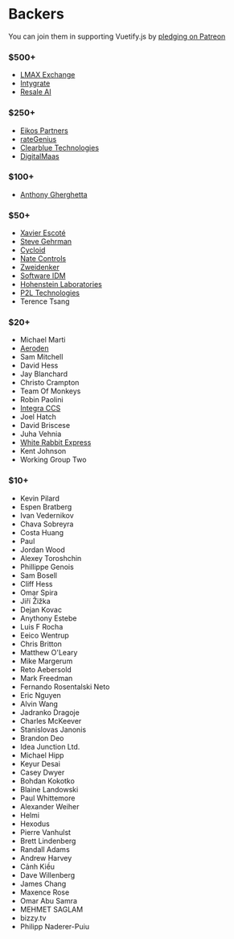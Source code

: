 # Backers

You can join them in supporting Vuetify.js by [pledging on Patreon](https://www.patreon.com/vuetify)

### $500+
- [LMAX Exchange](https://www.lmax.com/)
- [Intygrate](http://intygrate.com/)
- [Resale AI](http://resaleai.com/)

### $250+
- [Eikos Partners](http://www.eikospartners.com/)
- [rateGenius](https://application.rategenius.com/)
- [Clearblue Technologies](http://www.clearbluetechnologies.com/)
- [DigitalMaas](https://www.digitalmaas.com/)

### $100+
- [Anthony Gherghetta](https://gorilladash.com/)

### $50+
- [Xavier Escoté](http://www.deister.net/)
- [Steve Gehrman](https://cocoatech.com/)
- [Cycloid](https://www.cycloid.io/)
- [Nate Controls](http://www.natecontrols.com/) <!-- Brad Stewart -->
- [Zweidenker](http://zweidenker.de) <!-- Christian Denker -->
- [Software IDM](https://softwareidm.com/) <!-- Peter Sidebotham -->
- [Hohenstein Laboratories](https://www.hohenstein.de/en/home/home.xhtml)
- [P2L Technologies](https://p2l.tech/) <!-- Blaise Laflamme -->
- Terence Tsang

### $20+
- Michael Marti
- [Aeroden](https://www.aeroden.com) <!-- Adrian Belovic -->
- Sam Mitchell
- David Hess
- Jay Blanchard
- Christo Crampton
- Team Of Monkeys
- Robin Paolini
- [Integra CCS](https://www.integraccs.com/)
- Joel Hatch
- David Briscese
- Juha Vehnia
- [White Rabbit Express](https://www.whiterabbitexpress.com/) <!-- Max Hodges -->
- Kent Johnson
- Working Group Two

### $10+
- Kevin Pilard
- Espen Bratberg
- Ivan Vedernikov
- Chava Sobreyra
- Costa Huang
- Paul
- Jordan Wood
- Alexey Toroshchin
- Phillippe Genois
- Sam Bosell
- Cliff Hess
- Omar Spira
- Jiří Žižka
- Dejan Kovac
- Anythony Estebe
- Luis F Rocha
- Eeico Wentrup
- Chris Britton
- Matthew O'Leary
- Mike Margerum
- Reto Aebersold
- Mark Freedman
- Fernando Rosentalski Neto
- Eric Nguyen
- Alvin Wang
- Jadranko Dragoje
- Charles McKeever
- Stanislovas Janonis
- Brandon Deo
- Idea Junction Ltd.
- Michael Hipp
- Keyur Desai
- Casey Dwyer
- Bohdan Kokotko
- Blaine Landowski
- Paul Whittemore
- Alexander Weiher
- Helmi
- Hexodus
- Pierre Vanhulst
- Brett Lindenberg
- Randall Adams
- Andrew Harvey
- Cảnh Kiều
- Dave Willenberg
- James Chang
- Maxence Rose
- Omar Abu Samra
- MEHMET SAGLAM
- bizzy.tv
- Philipp Naderer-Puiu
